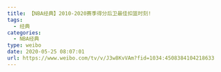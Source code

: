```yaml
---
title: 【NBA经典】2010-2020赛季得分后卫最佳扣篮时刻!
tags:
  - 经典
categories:
  - NBA经典
type: weibo
date: 2020-05-25 08:07:01
url: https://www.weibo.com/tv/v/J3w8KvVAm?fid=1034:4508384104218633
---
```


<!-- more -->
